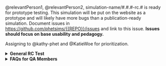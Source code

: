 <!---

~~~~~~~~~~~~~~~~~~~~~~~~~~~~~~~~~~~~~~~~~~
~~ PhET Prototype Release Candidate Test Template ~~
~~~~~~~~~~~~~~~~~~~~~~~~~~~~~~~~~~~~~~~~~~

Notes and Instructions for Developers:
  1. Comments indicate whether something can be omitted or edited. 
  2. Please check the comments before trying to omit or edit something.
  3. Please don't rearrange the sections.

-->

@relevantPerson1, @relevantPerson2, simulation-name/#.#.#-rc.# is ready for prototype testing. This simulation will be
put on the website as a prototype and will likely have more bugs than a publication-ready simulation. Document issues in 
https://github.com/phetsims/{{REPO}}/issues and link to this issue. **Issues should focus on base usability and pedagogy.**

Assigning to @kathy-phet and @KatieWoe for prioritization.

<!---
////////////////////////////////////////////////////////////////////////////////////////////////////////////////////////
// Section 1: Prototype Testing [CAN BE OMITTED, SHOULD BE EDITED IF NOT OMITTED]
////////////////////////////////////////////////////////////////////////////////////////////////////////////////////////
-->

<details>
<summary><b>General RC Test</b></summary>

<!--- [DO NOT OMIT, CAN BE EDITED] -->
<h3>What to Test</h3>

- Play with the simulation normally.
- Make sure you can't lose anything.
- Complete the test matrix.
- Try to include version numbers for browsers
- If there is a console available, check for errors and include them in the Problem Description.
- Focus on pedagogy issues and bugs that break the sim. 
- If you find bugs beyond pedagogy/breaking, still document these bugs as github issues.
- If a11y aspects are present, test them, but with an eye for "normal use".

<!--- [CAN BE OMITTED, SHOULD BE EDITED IF NOT OMITTED] -->
<h3>Focus and Special Instructions</h3>

[Provide further instructions here. Any aspects or requests not included elsewhere can be included here]

<!--- [CAN BE OMITTED, SHOULD BE EDITED IF NOT OMITTED] -->
<h3>Known Issues</h3>

- [ ] [Issue1](link)
- [ ] [Issue2](link)
- [ ] [Issue3](link)

These issues should have the "status:ready-for-qa" label if they are fixed. Check these issues off and close them if they are fixed.
Otherwise, post a comment in the issue saying that it wasn't fixed and link back to this issue. Most of these issues will not be fixed 
at this point, just be aware of them as you test.

<!--- [DO NOT OMIT, CAN BE EDITED] -->
<h3>Link(s)</h3>

- **[Simulation](all_phet_link)**
- **[Test Matrix](link)**

<hr>

</details>

<!---
////////////////////////////////////////////////////////////////////////////////////////////////////////////////////////
// Section 4: FAQs for QA Members [DO NOT OMIT, DO NOT EDIT]
////////////////////////////////////////////////////////////////////////////////////////////////////////////////////////
-->

<details>
<summary><b>FAQs for QA Members</b></summary>

<br>
  
  <!--- [DO NOT OMIT, DO NOT EDIT] -->

  <details>
  <summary><i>There are multiple tests in this issue... Which test should I do first?</i></summary> 
  
  Test in order! Test the first thing first, the second thing second, and so on.

  </details>

  <br>

  <!--- [DO NOT OMIT, DO NOT EDIT] -->

  <details>
  <summary><i>How should I format my issue?</i></summary>
  
  Here's a template for making issues:

      <b>Test Device</b>

      blah

      <b>Operating System</b>

      blah

      <b>Browser</b>

      blah

      <b>Problem Description</b>

      blah

      <b>Steps to Reproduce</b>

      blah

      <b>Visuals</b>

      blah

      <details>
      <summary><b>Troubleshooting Information</b></summary>

      blah

      </details>

  </details>

  <br>

  <!--- [DO NOT OMIT, DO NOT EDIT] -->

  <details>
  <summary><i>Who should I assign?</i></summary>
  
  We typically assign the developer who opened the issue in the QA repository.

  </details>
  
  <br>

  <!--- [DO NOT OMIT, DO NOT EDIT] -->

  <details>
  <summary><i>My question isn't in here... What should I do?</i></summary>
  
  You should:

  1. Consult the [QA Book](https://github.com/phetsims/QA/blob/master/doc/qa-book.md).
  2. Google it.
  3. Ask Katie.
  4. Ask a developer.
  5. Google it again.
  6. Cry.

  </details>

<br>

<hr>

</details>
